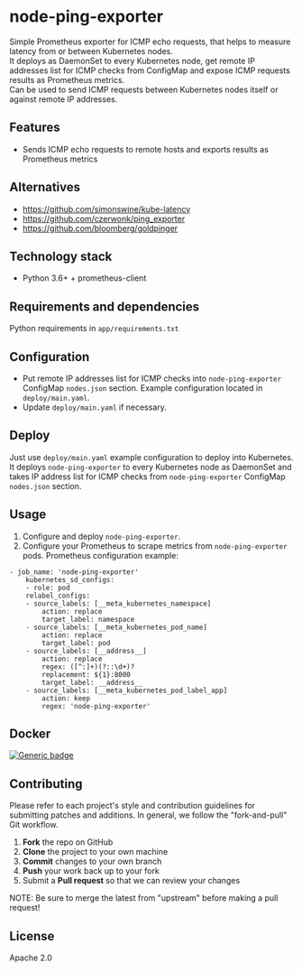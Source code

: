 # node-ping-exporter

Simple Prometheus exporter for ICMP echo requests, that helps to measure latency from or between Kubernetes nodes.  
It deploys as DaemonSet to every Kubernetes node, get remote IP addresses list for ICMP checks from ConfigMap and expose ICMP requests results as Prometheus metrics.  
Can be used to send ICMP requests between Kubernetes nodes itself or against remote IP addresses.

## Features

- Sends ICMP echo requests to remote hosts and exports results as Prometheus metrics

## Alternatives
- https://github.com/simonswine/kube-latency
- https://github.com/czerwonk/ping_exporter
- https://github.com/bloomberg/goldpinger

## Technology stack

- Python 3.6+ + prometheus-client

## Requirements and dependencies

Python requirements in `app/requirements.txt`

## Configuration

- Put remote IP addresses list for ICMP checks into `node-ping-exporter` ConfigMap `nodes.json` section. Example configuration located in `deploy/main.yaml`.
- Update `deploy/main.yaml` if necessary.

## Deploy

Just use `deploy/main.yaml` example configuration to deploy into Kubernetes.  
It deploys `node-ping-exporter` to every Kubernetes node as DaemonSet and takes IP address list for ICMP checks from `node-ping-exporter` ConfigMap `nodes.json` section.

## Usage

1. Configure and deploy `node-ping-exporter`.
2. Configure your Prometheus to scrape metrics from `node-ping-exporter` pods. Prometheus configuration example:
```
- job_name: 'node-ping-exporter'
    kubernetes_sd_configs:
    - role: pod
    relabel_configs:
    - source_labels: [__meta_kubernetes_namespace]
        action: replace
        target_label: namespace
    - source_labels: [__meta_kubernetes_pod_name]
        action: replace
        target_label: pod
    - source_labels: [__address__]
        action: replace
        regex: ([^:]+)(?::\d+)?
        replacement: ${1}:8000
        target_label: __address__
    - source_labels: [__meta_kubernetes_pod_label_app]
        action: keep
        regex: 'node-ping-exporter'
```

##  Docker
[![Generic badge](https://img.shields.io/badge/hub.docker.com-vfabi/node_ping_exporter-<>.svg)](https://hub.docker.com/repository/docker/vfabi/node-ping-exporter)

## Contributing
Please refer to each project's style and contribution guidelines for submitting patches and additions. In general, we follow the "fork-and-pull" Git workflow.

 1. **Fork** the repo on GitHub
 2. **Clone** the project to your own machine
 3. **Commit** changes to your own branch
 4. **Push** your work back up to your fork
 5. Submit a **Pull request** so that we can review your changes

NOTE: Be sure to merge the latest from "upstream" before making a pull request!

## License
Apache 2.0
